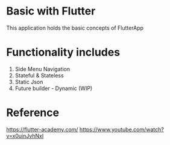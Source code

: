 # Basic with Flutter

This application holds the basic concepts of FlutterApp

# Functionality includes

1) Side Menu Navigation
2) Stateful & Stateless 
3) Static Json 
4) Future builder - Dynamic (WIP)


# Reference 
https://flutter-academy.com/
https://www.youtube.com/watch?v=x0uinJvhNxI
